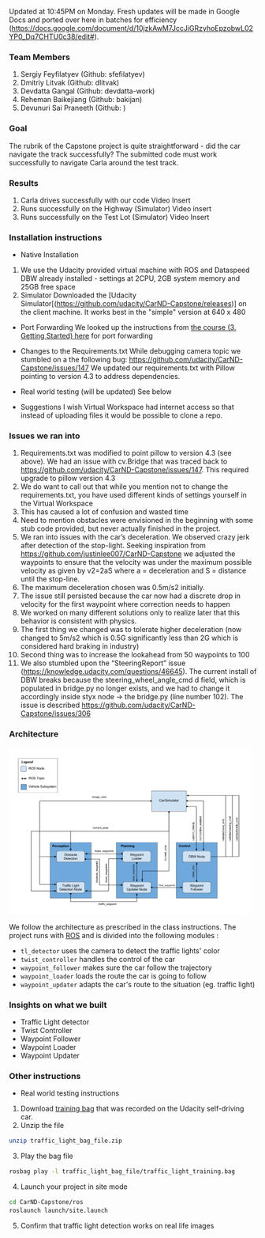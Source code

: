 
Updated at 10:45PM on Monday.  Fresh updates will be made in Google Docs and ported over here in batches for efficiency (https://docs.google.com/document/d/10jzkAwM7JccJiGRzyhoEpzobwL02YP0_Dq7CHTU0c38/edit#).

### Team Members
1. Sergiy Feyfilatyev (Github: sfefilatyev)
2. Dmitriy Litvak (Github: dlitvak)
3. Devdatta Gangal (Github: devdatta-work)
4. Reheman Baikejiang (Github: bakijan)
5. Devunuri Sai Praneeth (Github: )

### Goal
The rubrik of the Capstone project is quite straightforward - did the car navigate the track successfully? The submitted code must work successfully to navigate Carla around the test track.

### Results
1. Carla drives successfully with our code
Video Insert
2. Runs successfully on the Highway (Simulator)
Video insert
3. Runs successfully on the Test Lot (Simulator)
Video Insert



### Installation instructions
* Native Installation
1. We use the Udacity provided virtual machine with ROS and Dataspeed DBW already installed - settings at 2CPU, 2GB system memory and 25GB free space
2. Simulator Downloaded the [Udacity Simulator[(https://github.com/udacity/CarND-Capstone/releases)] on the client machine.  It works best in the "simple" version at 640 x 480


* Port Forwarding
We looked up the instructions from [the course (3. Getting Started) here](https://s3-us-west-1.amazonaws.com/udacity-selfdrivingcar/files/Port+Forwarding.pdf) for port forwarding

* Changes to the Requirements.txt
While debugging camera topic we stumbled on a the following bug:
https://github.com/udacity/CarND-Capstone/issues/147 We updated our requirements.txt with Pillow pointing to version 4.3 to address dependencies.

* Real world testing (will be updated)
See below

* Suggestions
I wish Virtual Workspace had internet access so that instead of uploading files it would be possible to clone a repo.

### Issues we ran into
1. Requirements.txt was modified to point pillow to version 4.3 (see above).  We had an issue with cv.Bridge that was traced back to https://github.com/udacity/CarND-Capstone/issues/147.  This required upgrade to pillow version 4.3
  1. We do want to call out that while you mention not to change the requirements.txt, you have used different kinds of settings yourself in the Virtual Workspace
  2. This has caused a lot of confusion and wasted time
2. Need to mention obstacles were envisioned in the beginning with some stub code provided, but never actually finished in the project.
3. We ran into issues with the car’s deceleration.  We observed crazy jerk after detection of the stop-light.  Seeking inspiration from  https://github.com/justinlee007/CarND-Capstone we adjusted the waypoints to ensure that the velocity was under the maximum possible velocity as given by v2=2aS where a = deceleration and S = distance until the stop-line.
  1. The maximum deceleration chosen was 0.5m/s2 initially.
  2. The issue still persisted because the car now had a discrete drop in velocity for the first waypoint where correction needs to happen
  3. We worked on many different solutions only to realize later that this behavior is consistent with physics.  
  4. The first thing we changed was to tolerate higher deceleration (now changed to 5m/s2 which is 0.5G significantly less than 2G which is considered hard braking in industry)
  5. Second thing was to increase the lookahead from 50 waypoints to 100
4. We also stumbled upon the “SteeringReport” issue (https://knowledge.udacity.com/questions/46645). The current install of DBW breaks because the steering_wheel_angle_cmd d field, which is populated in bridge.py no longer exists, and we had to change it accordingly inside styx node → the bridge.py (line number 102). The issue is described https://github.com/udacity/CarND-Capstone/issues/306


### Architecture

<img src="final-project-ros-graph-v2.png" alt="Architecture" width="490" height="338">

We follow the architecture as prescribed in the class instructions. The project runs with [ROS](http://www.ros.org/) and is divided into the following modules :
 - `tl_detector` uses the camera to detect the traffic lights' color
 - `twist_controller` handles the control of the car
 - `waypoint_follower` makes sure the car follow the trajectory
 - `waypoint_loader` loads the route the car is going to follow
 - `waypoint_updater` adapts the car's route to the situation (eg. traffic light)

### Insights on what we built
* Traffic Light detector
* Twist Controller
* Waypoint Follower
* Waypoint Loader
* Waypoint Updater


### Other instructions
* Real world testing instructions
1. Download [training bag](https://s3-us-west-1.amazonaws.com/udacity-selfdrivingcar/traffic_light_bag_file.zip) that was recorded on the Udacity self-driving car.
2. Unzip the file
```bash
unzip traffic_light_bag_file.zip
```
3. Play the bag file
```bash
rosbag play -l traffic_light_bag_file/traffic_light_training.bag
```
4. Launch your project in site mode
```bash
cd CarND-Capstone/ros
roslaunch launch/site.launch
```
5. Confirm that traffic light detection works on real life images
